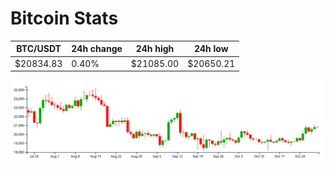 # Bitcoin Stats

BTC/USDT|24h change|24h high|24h low|
|---|---|---|---|
|$20834.83|0.40%|$21085.00|$20650.21|

<img src="./chart.svg">
